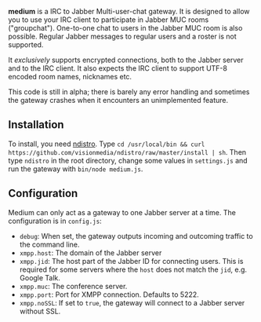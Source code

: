 **medium** is a IRC to Jabber Multi-user-chat gateway. It is designed to allow you to use your IRC client to participate in Jabber MUC rooms ("groupchat"). One-to-one chat to users in the Jabber MUC room is also possible. Regular Jabber messages to regular users and a roster is not supported.

It *exclusively* supports encrypted connections, both to the Jabber server and to the IRC client. It also expects the IRC client to support UTF-8 encoded room names, nicknames etc.

This code is still in alpha; there is barely any error handling and sometimes the gateway crashes when it encounters an unimplemented feature.

## Installation

To install, you need [ndistro](https://github.com/visionmedia/ndistro). Type `cd /usr/local/bin && curl https://github.com/visionmedia/ndistro/raw/master/install | sh`. Then type `ndistro` in the root directory, change some values in `settings.js` and run the gateway with `bin/node medium.js`.

## Configuration

Medium can only act as a gateway to one Jabber server at a time. The configuration is in `config.js`:

* `debug`: When set, the gateway outputs incoming and outcoming traffic to the command line.
* `xmpp.host`: The domain of the Jabber server
* `xmpp.jid`: The host part of the Jabber ID for connecting users. This is required for some servers where the `host` does not match the `jid`, e.g. Google Talk.
* `xmpp.muc`: The conference server.
* `xmpp.port`: Port for XMPP connection. Defaults to 5222.
* `xmpp.noSSL`: If set to `true`, the gateway will connect to a Jabber server without SSL.